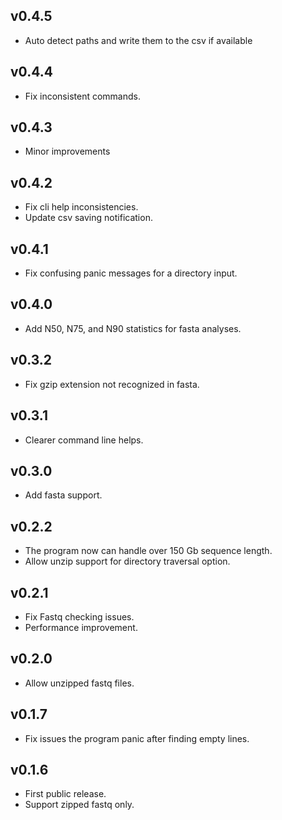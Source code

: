 ## v0.4.5
- Auto detect paths and write them to the csv if available

## v0.4.4
- Fix inconsistent commands.

## v0.4.3
- Minor improvements

## v0.4.2
- Fix cli help inconsistencies.
- Update csv saving notification.

## v0.4.1
- Fix confusing panic messages for a directory input.

## v0.4.0
- Add N50, N75, and N90 statistics for fasta analyses.

## v0.3.2
- Fix gzip extension not recognized in fasta.

## v0.3.1
- Clearer command line helps.

## v0.3.0
- Add fasta support.

## v0.2.2
- The program now can handle over 150 Gb sequence length.
- Allow unzip support for directory traversal option.

## v0.2.1
- Fix Fastq checking issues.
- Performance improvement.

## v0.2.0
- Allow unzipped fastq files.
    
## v0.1.7
- Fix issues the program panic after finding empty lines.

## v0.1.6
- First public release.
- Support zipped fastq only.